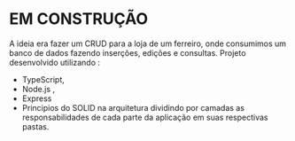 # EM CONSTRUÇÃO
A ideia era fazer um CRUD para a loja de um ferreiro, onde consumimos um banco de dados fazendo inserções, edições e consultas. Projeto desenvolvido utilizando :
* TypeScript,
* Node.js ,
* Express
* Principios do SOLID na arquitetura dividindo por camadas as responsabilidades de cada parte da aplicação em suas respectivas pastas.

